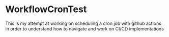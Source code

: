 # WorkflowCronTest
This is my attempt at working on scheduling a cron job with github actions in order to understand how to navigate and work on CI/CD implementations
